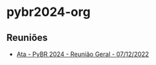 # pybr2024-org

## Reuniões

-  [Ata - PyBR 2024 - Reunião Geral - 07/12/2022](https://github.com/pythonbrasil/pybr2024-org/issues/13)
